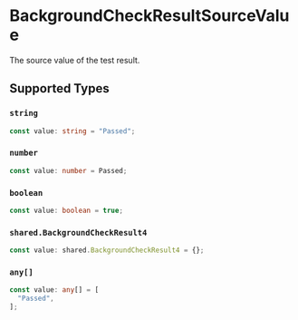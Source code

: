 # BackgroundCheckResultSourceValue

The source value of the test result.


## Supported Types

### `string`

```typescript
const value: string = "Passed";
```

### `number`

```typescript
const value: number = Passed;
```

### `boolean`

```typescript
const value: boolean = true;
```

### `shared.BackgroundCheckResult4`

```typescript
const value: shared.BackgroundCheckResult4 = {};
```

### `any[]`

```typescript
const value: any[] = [
  "Passed",
];
```

